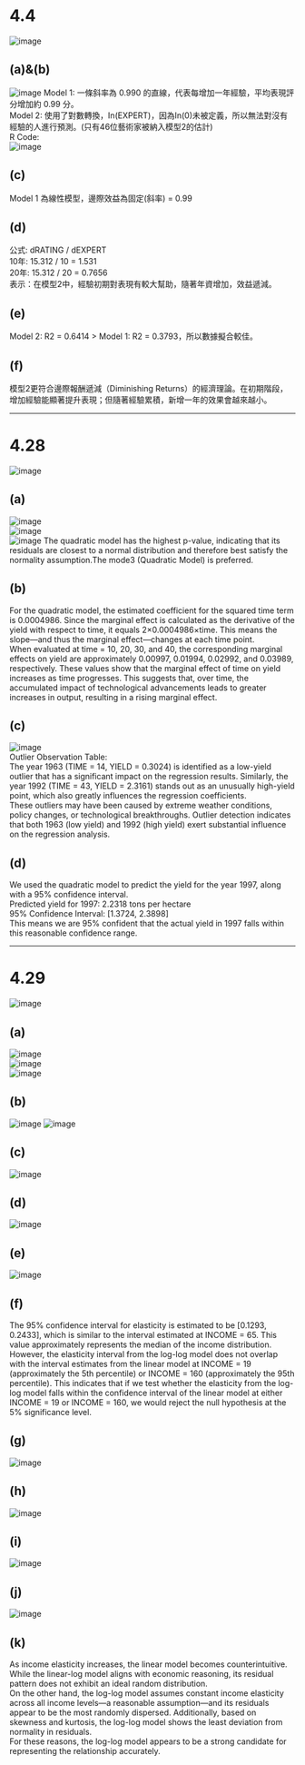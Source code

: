 # 4.4
![image](https://github.com/user-attachments/assets/9414dbfc-a1b6-4eaf-a226-3d70a51ee420)
## (a)&(b)   
![image](https://github.com/user-attachments/assets/657999ce-70ad-439f-9055-80416466e4e6)
Model 1: 一條斜率為 0.990 的直線，代表每增加一年經驗，平均表現評分增加約 0.99 分。   
Model 2: 使用了對數轉換，In(EXPERT)，因為In(0)未被定義，所以無法對沒有經驗的人進行預測。(只有46位藝術家被納入模型2的估計)   
R Code:   
![image](https://github.com/user-attachments/assets/00fa15ca-dd0b-492b-a428-669bf8efc492)
## (c)
Model 1 為線性模型，邊際效益為固定(斜率) = 0.99   
## (d)
公式: dRATING / dEXPERT   
10年: 15.312 / 10 = 1.531   
20年: 15.312 / 20 = 0.7656   
表示：在模型2中，經驗初期對表現有較大幫助，隨著年資增加，效益遞減。   
## (e)
Model 2: R2 = 0.6414 > Model 1: R2 = 0.3793，所以數據擬合較佳。   

## (f)
模型2更符合邊際報酬遞減（Diminishing Returns）的經濟理論。在初期階段，增加經驗能顯著提升表現；但隨著經驗累積，新增一年的效果會越來越小。   

------
# 4.28
![image](https://github.com/user-attachments/assets/e0e84eb5-d215-4be5-8137-baf0ef8b45ff)
## (a)
![image](https://github.com/user-attachments/assets/f49916d4-7352-45c5-bcfe-91a3524579c6)   
![image](https://github.com/user-attachments/assets/9d81f29a-fc68-48d1-9344-73de64518ce8)   
![image](https://github.com/user-attachments/assets/1095b92d-2457-4f57-bf13-4f07a7744ea7)
The quadratic model has the highest p-value, indicating that its residuals are closest to a normal distribution and therefore best satisfy the normality assumption.The mode3 (Quadratic Model) is preferred.   
## (b)
For the quadratic model, the estimated coefficient for the squared time term is 0.0004986. Since the marginal effect is calculated as the derivative of the yield with respect to time, it equals 2×0.0004986×time. This means the slope—and thus the marginal effect—changes at each time point.   
When evaluated at time = 10, 20, 30, and 40, the corresponding marginal effects on yield are approximately 0.00997, 0.01994, 0.02992, and 0.03989, respectively. These values show that the marginal effect of time on yield increases as time progresses. This suggests that, over time, the accumulated impact of technological advancements leads to greater increases in output, resulting in a rising marginal effect.   
## (c)
![image](https://github.com/user-attachments/assets/dc087de1-8737-42d8-aef4-9c0dcb62bd33)   
Outlier Observation Table:   
The year 1963 (TIME = 14, YIELD = 0.3024) is identified as a low-yield outlier that has a significant impact on the regression results. Similarly, the year 1992 (TIME = 43, YIELD = 2.3161) stands out as an unusually high-yield point, which also greatly influences the regression coefficients.   
These outliers may have been caused by extreme weather conditions, policy changes, or technological breakthroughs. Outlier detection indicates that both 1963 (low yield) and 1992 (high yield) exert substantial influence on the regression analysis.   
## (d)
We used the quadratic model to predict the yield for the year 1997, along with a 95% confidence interval.   
Predicted yield for 1997: 2.2318 tons per hectare   
95% Confidence Interval: [1.3724, 2.3898]   
This means we are 95% confident that the actual yield in 1997 falls within this reasonable confidence range.   

------
# 4.29
![image](https://github.com/user-attachments/assets/8e310906-de2c-4fe8-a0e8-576293f1f2cf)
## (a)
![image](https://github.com/user-attachments/assets/8f1f9f01-bfba-4959-a831-028c9fb494e2)   
![image](https://github.com/user-attachments/assets/0f07e47a-3cf5-417c-ac2d-19ea333ad3de)   
![image](https://github.com/user-attachments/assets/141825aa-7518-4be6-a309-4921b7f12a3e)   
## (b)
![image](https://github.com/user-attachments/assets/1c65ac09-fd3a-4c91-9ec0-ecb456337e71)
![image](https://github.com/user-attachments/assets/a3e424ed-c2c9-4f72-b39a-ed04bf7019fa)
## (c)
![image](https://github.com/user-attachments/assets/ddc016c8-e559-4ad5-9f14-c51cb360eef2)
## (d)
![image](https://github.com/user-attachments/assets/19b55e63-3d87-4bea-9c28-d1d2a93d3130)   
## (e)
![image](https://github.com/user-attachments/assets/59c9a6fa-36b8-4c0e-8ebc-c012a8900db2)   
## (f)
The 95% confidence interval for elasticity is estimated to be [0.1293, 0.2433], which is similar to the interval estimated at INCOME = 65. This value approximately represents the median of the income distribution.   
However, the elasticity interval from the log-log model does not overlap with the interval estimates from the linear model at INCOME = 19 (approximately the 5th percentile) or INCOME = 160 (approximately the 95th percentile). This indicates that if we test whether the elasticity from the log-log model falls within the confidence interval of the linear model at either INCOME = 19 or INCOME = 160, we would reject the null hypothesis at the 5% significance level.
## (g)
![image](https://github.com/user-attachments/assets/63ff8119-1f32-4577-a3f4-db52fa0d4609)   
## (h)
![image](https://github.com/user-attachments/assets/5d8d32ef-9ef8-4461-b88f-f31bbaa78f6d)   
## (i)
![image](https://github.com/user-attachments/assets/ac42fd0a-6692-448e-83db-cdc8a8885051)
## (j)
![image](https://github.com/user-attachments/assets/df9efba5-91db-4ab5-a95b-e2b82e7bac9f)
## (k)
As income elasticity increases, the linear model becomes counterintuitive. While the linear-log model aligns with economic reasoning, its residual pattern does not exhibit an ideal random distribution.   
On the other hand, the log-log model assumes constant income elasticity across all income levels—a reasonable assumption—and its residuals appear to be the most randomly dispersed. Additionally, based on skewness and kurtosis, the log-log model shows the least deviation from normality in residuals.   
For these reasons, the log-log model appears to be a strong candidate for representing the relationship accurately.   

